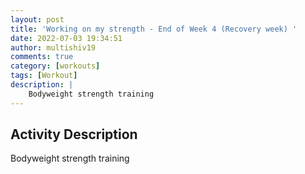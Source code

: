 ```yaml
---
layout: post
title: 'Working on my strength - End of Week 4 (Recovery week) '
date: 2022-07-03 19:34:51
author: multishiv19
comments: true
category: [workouts]
tags: [Workout]
description: |
    Bodyweight strength training
---
```



## Activity Description
Bodyweight strength training


<div width='100%' class='strava-embed-placeholder' data-embed-type='activity' data-embed-id='7406511818'></div>
<script src='https://strava-embeds.com/embed.js'></script>
